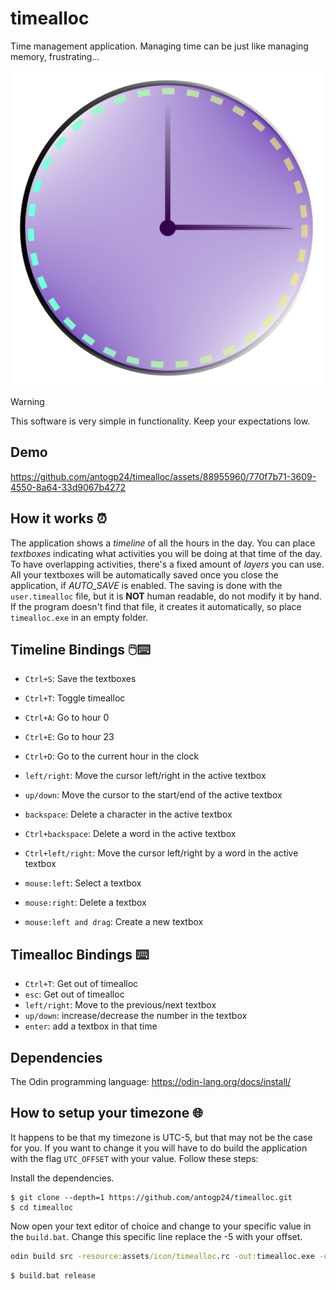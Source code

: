# timealloc
Time management application. Managing time can be just like managing memory, frustrating...

<p align=center>
  <img src="./assets/icon/timealloc.png">
</p>

> [!WARNING]
> This software is very simple in functionality. Keep your expectations low.

## Demo
https://github.com/antogp24/timealloc/assets/88955960/770f7b71-3609-4550-8a64-33d9067b4272

## How it works ⏰
The application shows a *timeline* of all the hours in the day. You can place *textboxes* indicating what activities
you will be doing at that time of the day. To have overlapping activities, there's a fixed amount of *layers* you can use.
All your textboxes will be automatically saved once you close the application, if *AUTO_SAVE* is enabled. The saving is 
done with the `user.timealloc` file, but it is **NOT** human readable, do not modify it by hand. If the program doesn't
find that file, it creates it automatically, so place `timealloc.exe` in an empty folder.

## Timeline Bindings 🖱️⌨️  

- `Ctrl+S`: Save the textboxes
- `Ctrl+T`: Toggle timealloc
- `Ctrl+A`: Go to hour 0
- `Ctrl+E`: Go to hour 23
- `Ctrl+D`: Go to the current hour in the clock

- `left/right`: Move the cursor left/right in the active textbox
- `up/down`: Move the cursor to the start/end of the active textbox
- `backspace`: Delete a character in the active textbox
- `Ctrl+backspace`: Delete a word in the active textbox
- `Ctrl+left/right`: Move the cursor left/right by a word in the active textbox

- `mouse:left`: Select a textbox
- `mouse:right`: Delete a textbox
- `mouse:left and drag`: Create a new textbox

## Timealloc Bindings ⌨️

- `Ctrl+T`: Get out of timealloc
- `esc`: Get out of timealloc
- `left/right`: Move to the previous/next textbox
- `up/down`: increase/decrease the number in the textbox
- `enter`: add a textbox in that time

## Dependencies

The Odin programming language: https://odin-lang.org/docs/install/

## How to setup your timezone 🌐
It happens to be that my timezone is UTC-5, but that may not be the case for you. If you want to change it you will
have to do build the application with the flag `UTC_OFFSET` with your value. Follow these steps:

Install the dependencies.

```console
$ git clone --depth=1 https://github.com/antogp24/timealloc.git
$ cd timealloc
```

Now open your text editor of choice and change to your specific value in the `build.bat`.
Change this specific line replace the -5 with your offset.
```bat
odin build src -resource:assets/icon/timealloc.rc -out:timealloc.exe -o:speed -show-timings -subsystem:windows -define:UTC_OFFSET=-5 -define:AUTO_SAVE=true
```

```console
$ build.bat release
```
